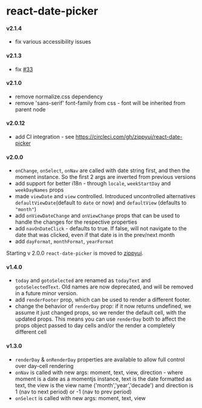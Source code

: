 react-date-picker
=================

#### v2.1.4

 * fix various accessibility issues

#### v2.1.3

 * fix [#33](https://github.com/zippyui/react-date-picker/issues/33)

#### v2.1.0

 * remove normalize.css dependency
 * remove 'sans-serif'  font-family from css - font will be inherited from parent node

#### v2.0.12

 * add CI integration - see https://circleci.com/gh/zippyui/react-date-picker

#### v2.0.0

 * `onChange`, `onSelect`, `onNav` are called with date string first, and then the moment instance. So the first 2 args are inverted from previous versions
 * add support for better i18n - through `locale`, `weekStartDay` and `weekDayNames` props
 * made `viewDate` and `view` controlled. Introduced uncontrolled alternatives `defaultViewDate`(default to `date` or now) and `defaultView` (defaults to `"month"`)
 * add `onViewDateChange` and `onViewChange` props that can be used to handle the changes for the respective properties
 * add `navOnDateClick` - defaults to true. If false, will not navigate to the date that was clicked, even if that date is in the prev/next month
 * add `dayFormat`, `monthFormat`, `yearFormat`

Starting v 2.0.0 `react-date-picker` is moved to [zippyui](http://github.com/zippyui).

#### v1.4.0

 * `today` and `gotoSelected` are renamed as `todayText` and `gotoSelectedText`. Old names are now deprecated, and will be removed in a future minor version.
 * add `renderFooter` prop, which can be used to render a different footer.
 * change the behavior of `renderDay` prop: if it now returns undefined, we assume it just changed props, so we render the default cell, with the updated props. This means you can use `renderDay` both to affect the props object passed to day cells and/or the render a completely different cell

#### v1.3.0
 * `renderDay` & `onRenderDay` properties are available to allow full control over day-cell rendering
 * `onNav` is called with new args: moment, text, view, direction - where moment is a date as a momentjs instance, text is the date formatted as text, the view is the view name ('month','year','decade') and direction is 1 (nav to next period) or -1 (nav to prev period)
 * `onSelect` is called with new args: moment, text, view
